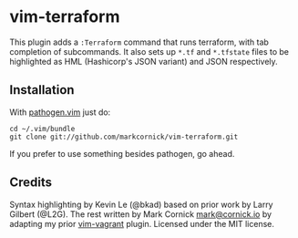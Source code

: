 # vim-terraform

This plugin adds a `:Terraform` command that runs terraform, with tab
completion of subcommands. It also sets up `*.tf` and `*.tfstate` files
to be highlighted as HML (Hashicorp's JSON variant) and JSON respectively.

## Installation

With [pathogen.vim](https://github.com/tpope/vim-pathogen) just do:

    cd ~/.vim/bundle
    git clone git://github.com/markcornick/vim-terraform.git

If you prefer to use something besides pathogen, go ahead.

## Credits

Syntax highlighting by Kevin Le (@bkad) based on prior work by Larry
Gilbert (@L2G). The rest written by Mark Cornick <mark@cornick.io> by
adapting my prior [vim-vagrant](https://github.com/markcornick/vim-vagrant)
plugin. Licensed under the MIT license.
